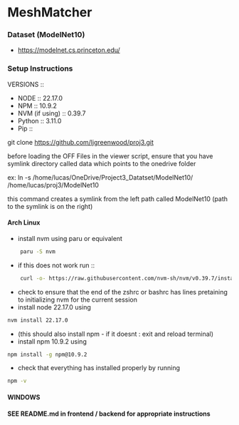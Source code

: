 # MeshMatcher

### Dataset (ModelNet10)
* https://modelnet.cs.princeton.edu/

### Setup Instructions
VERSIONS ::
* NODE :: 22.17.0
* NPM :: 10.9.2
* NVM (if using) :: 0.39.7
* Python :: 3.11.0
* Pip :: 

git clone https://github.com/ljgreenwood/proj3.git

before loading the OFF Files in the viewer script, ensure that you have symlink directory called data which points to the onedrive folder

ex: ln -s /home/lucas/OneDrive/Project3_Datatset/ModelNet10/ /home/lucas/proj3/ModelNet10

this command creates a symlink from the left path called ModelNet10 (path to the symlink is on the right)


#### Arch Linux
* install nvm using paru or equivalent
```bash
    paru -S nvm
```
* if this does not work run :: 
```zsh
    curl -o- https://raw.githubusercontent.com/nvm-sh/nvm/v0.39.7/install.sh | bash
```
* check to ensure that the end of the zshrc or bashrc has lines pretaining to initializing nvm for the current session
* install node 22.17.0 using 
```bash
nvm install 22.17.0
```
* (this should also install npm - if it doesnt : exit and reload terminal)
* install npm 10.9.2 using
```bash
npm install -g npm@10.9.2
```
* check that everything has installed properly by running
```bash
npm -v
```

#### WINDOWS






#### SEE README.md in frontend / backend for appropriate instructions